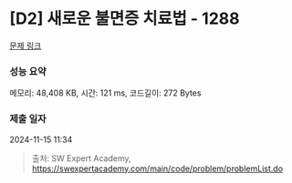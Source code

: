 # [D2] 새로운 불면증 치료법 - 1288 

[문제 링크](https://swexpertacademy.com/main/code/problem/problemDetail.do?contestProbId=AV18_yw6I9MCFAZN) 

### 성능 요약

메모리: 48,408 KB, 시간: 121 ms, 코드길이: 272 Bytes

### 제출 일자

2024-11-15 11:34



> 출처: SW Expert Academy, https://swexpertacademy.com/main/code/problem/problemList.do